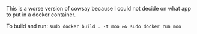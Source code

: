 This is a worse version of cowsay because I could not decide on what app to put in a docker container.

To build and run: `sudo docker build . -t moo && sudo docker run moo`
